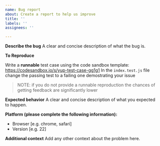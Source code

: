 ```yaml
---
name: Bug report
about: Create a report to help us improve
title: ''
labels: ''
assignees: ''

---
```


**Describe the bug**
A clear and concise description of what the bug is.

**To Reproduce**

Write a **runnable** test case using the code sandbox template: https://codesandbox.io/s/yup-test-case-gg1g1 
In the `index.test.js` file change the passing test to a failing one demostrating your issue

> NOTE: if you do not provide a runnable reproduction the chances of getting feedback are significantly lower


**Expected behavior**
A clear and concise description of what you expected to happen.

**Platform (please complete the following information):**
 - Browser [e.g. chrome, safari]
 - Version [e.g. 22]


**Additional context**
Add any other context about the problem here.
